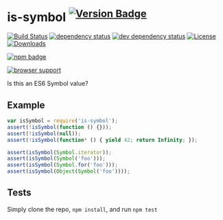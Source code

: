 # is-symbol <sup>[![Version Badge][2]][1]</sup>

[![Build Status][3]][4]
[![dependency status][5]][6]
[![dev dependency status][7]][8]
[![License][license-image]][license-url]
[![Downloads][downloads-image]][downloads-url]

[![npm badge][11]][1]

[![browser support][9]][10]

Is this an ES6 Symbol value?

## Example

```js
var isSymbol = require('is-symbol');
assert(!isSymbol(function () {}));
assert(!isSymbol(null));
assert(!isSymbol(function* () { yield 42; return Infinity; });

assert(isSymbol(Symbol.iterator));
assert(isSymbol(Symbol('foo')));
assert(isSymbol(Symbol.for('foo')));
assert(isSymbol(Object(Symbol('foo'))));
```

## Tests

Simply clone the repo, `npm install`, and run `npm test`

[1]: https://npmjs.org/package/is-symbol

[2]: http://versionbadg.es/ljharb/is-symbol.svg

[3]: https://travis-ci.org/ljharb/is-symbol.svg

[4]: https://travis-ci.org/ljharb/is-symbol

[5]: https://david-dm.org/ljharb/is-symbol.svg

[6]: https://david-dm.org/ljharb/is-symbol

[7]: https://david-dm.org/ljharb/is-symbol/dev-status.svg

[8]: https://david-dm.org/ljharb/is-symbol#info=devDependencies

[9]: https://ci.testling.com/ljharb/is-symbol.png

[10]: https://ci.testling.com/ljharb/is-symbol

[11]: https://nodei.co/npm/is-symbol.png?downloads=true&stars=true

[license-image]: http://img.shields.io/npm/l/is-symbol.svg

[license-url]: LICENSE

[downloads-image]: http://img.shields.io/npm/dm/is-symbol.svg

[downloads-url]: http://npm-stat.com/charts.html?package=is-symbol
